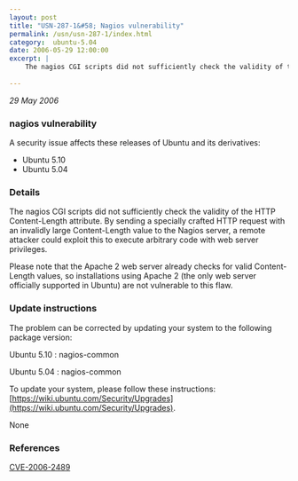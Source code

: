 ```yaml
---
layout: post
title: "USN-287-1&#58; Nagios vulnerability"
permalink: /usn/usn-287-1/index.html
category:  ubuntu-5.04
date: 2006-05-29 12:00:00
excerpt: |
    The nagios CGI scripts did not sufficiently check the validity of the HTTP Content-Length attribute. By sending a specially crafted HTTP request with an invalidly large Content-Length value to the Nagios server, a remote attacker could exploit this to execute arbitrary code with web server privileges.
    
--- 
```

 
 

*29 May 2006*

### nagios vulnerability

A security issue affects these releases of Ubuntu and its derivatives:

* Ubuntu 5.10
* Ubuntu 5.04

### Details

The nagios CGI scripts did not sufficiently check the validity of the HTTP Content-Length attribute. By sending a specially crafted HTTP request with an invalidly large Content-Length value to the Nagios server, a remote attacker could exploit this to execute arbitrary code with web server privileges.

Please note that the Apache 2 web server already checks for valid Content-Length values, so installations using Apache 2 (the only web server officially supported in Ubuntu) are not vulnerable to this flaw.

### Update instructions

The problem can be corrected by updating your system to the following package version:

Ubuntu 5.10
 : nagios-common 

Ubuntu 5.04
 : nagios-common 

To update your system, please follow these instructions: [https://wiki.ubuntu.com/Security/Upgrades](https://wiki.ubuntu.com/Security/Upgrades).

None

### References

 
 [CVE-2006-2489](http://people.ubuntu.com/~ubuntu-security/cve/CVE-2006-2489)
 

